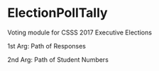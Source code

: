 # ElectionPollTally
Voting module for CSSS 2017 Executive Elections

1st Arg: Path of Responses

2nd Arg: Path of Student Numbers